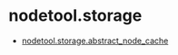 # nodetool.storage

- [nodetool.storage.abstract_node_cache](/nodetool/storage/abstract_node_cache.md)
